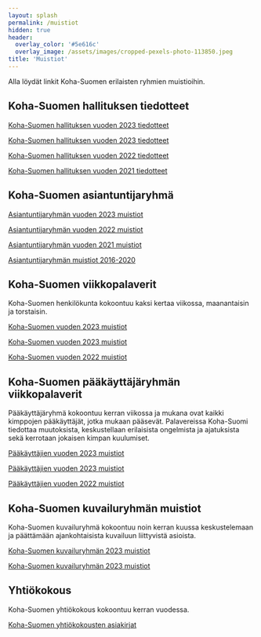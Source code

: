 ```yaml
---
layout: splash
permalink: /muistiot
hidden: true
header:
  overlay_color: '#5e616c'
  overlay_image: /assets/images/cropped-pexels-photo-113850.jpeg
title: 'Muistiot'
---
```


Alla löydät linkit Koha-Suomen erilaisten ryhmien muistioihin.

## Koha-Suomen hallituksen tiedotteet

[Koha-Suomen hallituksen vuoden 2023 tiedotteet](/hallituksentiedotteet2024)

[Koha-Suomen hallituksen vuoden 2023 tiedotteet](/hallituksentiedotteet2023)

[Koha-Suomen hallituksen vuoden 2022 tiedotteet](/hallituksentiedotteet2022)

[Koha-Suomen hallituksen vuoden 2021 tiedotteet](/hallituksentiedotteet2021)

## Koha-Suomen asiantuntijaryhmä

[Asiantuntijaryhmän vuoden 2023 muistiot](/asiantuntijaryhma2023)

[Asiantuntijaryhmän vuoden 2022 muistiot](/asiantuntijaryhma2022)

[Asiantuntijaryhmän vuoden 2021 muistiot](/asiantuntijaryhma2021)

[Asiantuntijaryhmän muistiot 2016-2020](/asiantuntijaryhmavanhemmat)


## Koha-Suomen viikkopalaverit

Koha-Suomen henkilökunta kokoontuu kaksi kertaa viikossa, maanantaisin ja torstaisin.

[Koha-Suomen vuoden 2023 muistiot](/kohasuomi2024)

[Koha-Suomen vuoden 2023 muistiot](/kohasuomi2023)

[Koha-Suomen vuoden 2022 muistiot](/kohasuomi2022)

## Koha-Suomen pääkäyttäjäryhmän viikkopalaverit

Pääkäyttäjäryhmä kokoontuu kerran viikossa ja mukana ovat kaikki kimppojen pääkäyttäjät, jotka mukaan pääsevät. Palavereissa Koha-Suomi tiedottaa muutoksista, keskustellaan erilaisista ongelmista ja ajatuksista sekä kerrotaan jokaisen kimpan kuulumiset.

[Pääkäyttäjien vuoden 2023 muistiot](/paakayttajat2024)

[Pääkäyttäjien vuoden 2023 muistiot](/paakayttajat2023)

[Pääkäyttäjien vuoden 2022 muistiot](/paakayttajat2022)

## Koha-Suomen kuvailuryhmän muistiot

Koha-Suomen kuvailuryhmä kokoontuu noin kerran kuussa keskustelemaan ja päättämään ajankohtaisista kuvailuun liittyvistä asioista.

[Koha-Suomen kuvailuryhmän 2023 muistiot](/kuvailuryhma2024)

[Koha-Suomen kuvailuryhmän 2023 muistiot](/kuvailuryhma2023)

## Yhtiökokous

Koha-Suomen yhtiökokous kokoontuu kerran vuodessa.

[Koha-Suomen yhtiökokousten asiakirjat](/yhtiokokoukset)
